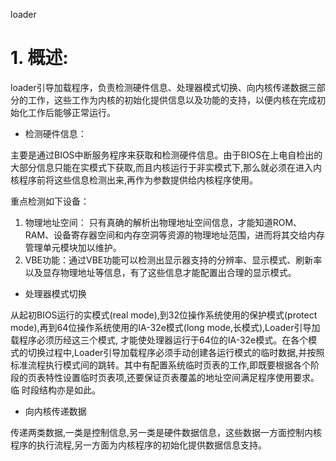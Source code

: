 loader

# 1. 概述:

loader引导加载程序，负责检测硬件信息、处理器模式切换、向内核传递数据三部分的工作，这些工作为内核的初始化提供信息以及功能的支持，以便内核在完成初始化工作后能够正常运行。

- 检测硬件信息：

主要是通过BIOS中断服务程序来获取和检测硬件信息。由于BIOS在上电自检出的大部分信息只能在实模式下获取,而且内核运行于非实模式下,那么就必须在进入内核程序前将这些信息检测出来,再作为参数提供给内核程序使用。

重点检测如下设备：

1. 物理地址空间： 只有真确的解析出物理地址空间信息，才能知道ROM、RAM、设备寄存器空间和内存空洞等资源的物理地址范围，进而将其交给内存管理单元模块加以维护。
2. VBE功能：通过VBE功能可以检测出显示器支持的分辨率、显示模式、刷新率以及显存物理地址等信息，有了这些信息才能配置出合理的显示模式。

- 处理器模式切换

从起初BIOS运行的实模式(real mode),到32位操作系统使用的保护模式(protect mode),再到64位操作系统使用的IA-32e模式(long mode,长模式),Loader引导加载程序必须历经这三个模式, 才能使处理器运行于64位的IA-32e模式。在各个模式的切换过程中,Loader引导加载程序必须手动创建各运行模式的临时数据,并按照标准流程执行模式间的跳转。其中有配置系统临时页表的工作,即既要根据各个阶段的页表特性设置临时页表项,还要保证页表覆盖的地址空间满足程序使用要求。临
时段结构亦是如此。

- 向内核传递数据

传递两类数据,一类是控制信息,另一类是硬件数据信息，这些数据一方面控制内核程序的执行流程,另一方面为内核程序的初始化提供数据信息支持。




